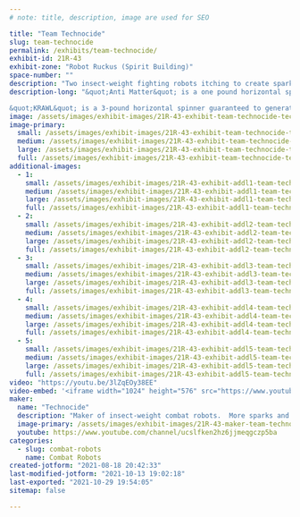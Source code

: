 ```yaml
---
# note: title, description, image are used for SEO

title: "Team Technocide"
slug: team-technocide
permalink: /exhibits/team-technocide/
exhibit-id: 21R-43
exhibit-zone: "Robot Ruckus (Spirit Building)"
space-number: ""
description: "Two insect-weight fighting robots itching to create sparks and parts!"
description-long: "&quot;Anti Matter&quot; is a one pound horizontal spinner determined to go home without (too much) damage.

&quot;KRAWL&quot; is a 3-pound horizontal spinner guaranteed to generate plenty of OOHHS &amp; AAHHS from spectators as it takes and gives high energy impacts."
image: /assets/images/exhibit-images/21R-43-exhibit-team-technocide-technocide-banner-black-x1152-large.jpg
image-primary: 
  small: /assets/images/exhibit-images/21R-43-exhibit-team-technocide-technocide-banner-black-x1152-small.jpg
  medium: /assets/images/exhibit-images/21R-43-exhibit-team-technocide-technocide-banner-black-x1152-medium.jpg
  large: /assets/images/exhibit-images/21R-43-exhibit-team-technocide-technocide-banner-black-x1152-large.jpg
  full: /assets/images/exhibit-images/21R-43-exhibit-team-technocide-technocide-banner-black-x1152-full.jpg
additional-images: 
  - 1:
    small: /assets/images/exhibit-images/21R-43-exhibit-addl1-team-technocide-krawl-v-bully-03-moment-02-small.jpg
    medium: /assets/images/exhibit-images/21R-43-exhibit-addl1-team-technocide-krawl-v-bully-03-moment-02-medium.jpg
    large: /assets/images/exhibit-images/21R-43-exhibit-addl1-team-technocide-krawl-v-bully-03-moment-02-large.jpg
    full: /assets/images/exhibit-images/21R-43-exhibit-addl1-team-technocide-krawl-v-bully-03-moment-02-full.jpg
  - 2:
    small: /assets/images/exhibit-images/21R-43-exhibit-addl2-team-technocide-1-unknown-avenger-a-1-moment-small.jpg
    medium: /assets/images/exhibit-images/21R-43-exhibit-addl2-team-technocide-1-unknown-avenger-a-1-moment-medium.jpg
    large: /assets/images/exhibit-images/21R-43-exhibit-addl2-team-technocide-1-unknown-avenger-a-1-moment-large.jpg
    full: /assets/images/exhibit-images/21R-43-exhibit-addl2-team-technocide-1-unknown-avenger-a-1-moment-full.jpg
  - 3:
    small: /assets/images/exhibit-images/21R-43-exhibit-addl3-team-technocide-7-last-resort-moment-a-small.jpg
    medium: /assets/images/exhibit-images/21R-43-exhibit-addl3-team-technocide-7-last-resort-moment-a-medium.jpg
    large: /assets/images/exhibit-images/21R-43-exhibit-addl3-team-technocide-7-last-resort-moment-a-large.jpg
    full: /assets/images/exhibit-images/21R-43-exhibit-addl3-team-technocide-7-last-resort-moment-a-full.jpg
  - 4:
    small: /assets/images/exhibit-images/21R-43-exhibit-addl4-team-technocide-antimatter-small.JPG
    medium: /assets/images/exhibit-images/21R-43-exhibit-addl4-team-technocide-antimatter-medium.JPG
    large: /assets/images/exhibit-images/21R-43-exhibit-addl4-team-technocide-antimatter-large.JPG
    full: /assets/images/exhibit-images/21R-43-exhibit-addl4-team-technocide-antimatter-full.JPG
  - 5:
    small: /assets/images/exhibit-images/21R-43-exhibit-addl5-team-technocide-krawl-small.jpg
    medium: /assets/images/exhibit-images/21R-43-exhibit-addl5-team-technocide-krawl-medium.jpg
    large: /assets/images/exhibit-images/21R-43-exhibit-addl5-team-technocide-krawl-large.jpg
    full: /assets/images/exhibit-images/21R-43-exhibit-addl5-team-technocide-krawl-full.jpg
video: "https://youtu.be/3lZqEOy38EE"
video-embed: '<iframe width="1024" height="576" src="https://www.youtube.com/embed/3lZqEOy38EE?feature=oembed" frameborder="0" allow="accelerometer; autoplay; clipboard-write; encrypted-media; gyroscope; picture-in-picture" allowfullscreen></iframe>'
maker: 
  name: "Technocide"
  description: "Maker of insect-weight combat robots.  More sparks and flying parts equals fun!  "
  image-primary: /assets/images/exhibit-images/21R-43-maker-team-technocide-technocide-banner-black-medium.jpg
  youtube: https://www.youtube.com/channel/ucslfken2hz6jjmeqgczp5ba
categories: 
  - slug: combat-robots
    name: Combat Robots
created-jotform: "2021-08-18 20:42:33"
last-modified-jotform: "2021-10-13 19:02:18"
last-exported: "2021-10-29 19:54:05"
sitemap: false

---
```

